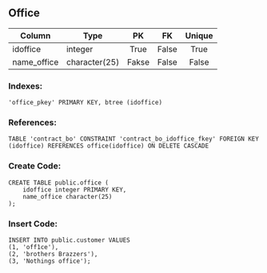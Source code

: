 ## Office
|Column               |Type           |PK   |FK   |Unique|
|---------------------|---------------|:---:|:---:|:----:|
|idoffice             |integer        |True |False|True  |                
|name_office          |character(25)  |Fakse|False|False |

### __Indexes__:
```postgresql
'office_pkey' PRIMARY KEY, btree (idoffice)
```

### __References__:
```postgresql
TABLE 'contract_bo' CONSTRAINT 'contract_bo_idoffice_fkey' FOREIGN KEY (idoffice) REFERENCES office(idoffice) ON DELETE CASCADE
```

### __Create Code:__
```postgresql
CREATE TABLE public.office (
    idoffice integer PRIMARY KEY,
    name_office character(25)
);
```

### __Insert Code:__
```postgresql
INSERT INTO public.customer VALUES 
(1, 'off1ce'),                   
(2,	'brothers Brazzers'),        
(3,	'Nothings office');
```